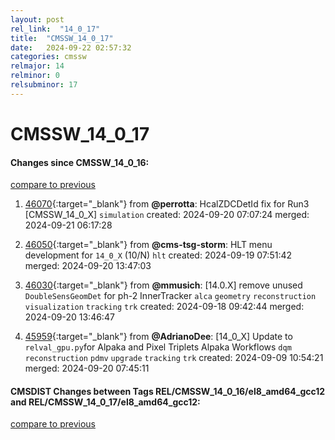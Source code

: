 ```yaml
---
layout: post
rel_link:  "14_0_17"
title:  "CMSSW_14_0_17"
date:   2024-09-22 02:57:32
categories: cmssw
relmajor: 14
relminor: 0
relsubminor: 17
---
```


# CMSSW_14_0_17
#### Changes since CMSSW_14_0_16:
[compare to previous](https://github.com/cms-sw/cmssw/compare/CMSSW_14_0_16...CMSSW_14_0_17)



1. [46070](http://github.com/cms-sw/cmssw/pull/46070){:target="_blank"}  from **@perrotta**: HcalZDCDetId fix for Run3 [CMSSW_14_0_X] `simulation` created: 2024-09-20 07:07:24 merged: 2024-09-21 06:17:28

2. [46050](http://github.com/cms-sw/cmssw/pull/46050){:target="_blank"}  from **@cms-tsg-storm**: HLT menu development for `14_0_X` (10/N)  `hlt` created: 2024-09-19 07:51:42 merged: 2024-09-20 13:47:03

3. [46030](http://github.com/cms-sw/cmssw/pull/46030){:target="_blank"}  from **@mmusich**: [14.0.X] remove unused `DoubleSensGeomDet` for ph-2 InnerTracker `alca` `geometry` `reconstruction` `visualization` `tracking` `trk` created: 2024-09-18 09:42:44 merged: 2024-09-20 13:46:47

4. [45959](http://github.com/cms-sw/cmssw/pull/45959){:target="_blank"}  from **@AdrianoDee**: [14_0_X] Update to `relval_gpu.py`for Alpaka and Pixel Triplets Alpaka Workflows `dqm` `reconstruction` `pdmv` `upgrade` `tracking` `trk` created: 2024-09-09 10:54:21 merged: 2024-09-20 07:45:11

#### CMSDIST Changes between Tags REL/CMSSW_14_0_16/el8_amd64_gcc12 and REL/CMSSW_14_0_17/el8_amd64_gcc12:
[compare to previous](https://github.com/cms-sw/cmsdist/compare/REL/CMSSW_14_0_16/el8_amd64_gcc12...REL/CMSSW_14_0_17/el8_amd64_gcc12)


